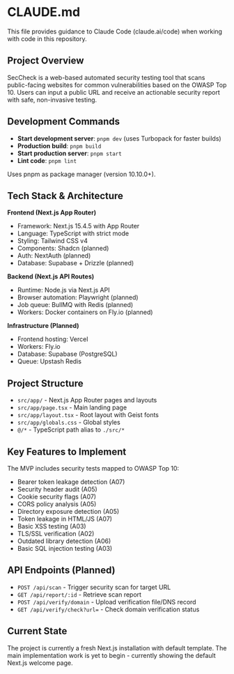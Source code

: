 # CLAUDE.md

This file provides guidance to Claude Code (claude.ai/code) when working with code in this repository.

## Project Overview

SecCheck is a web-based automated security testing tool that scans public-facing websites for common vulnerabilities based on the OWASP Top 10. Users can input a public URL and receive an actionable security report with safe, non-invasive testing.

## Development Commands

- **Start development server**: `pnpm dev` (uses Turbopack for faster builds)
- **Production build**: `pnpm build`
- **Start production server**: `pnpm start`
- **Lint code**: `pnpm lint`

Uses pnpm as package manager (version 10.10.0+).

## Tech Stack & Architecture

**Frontend (Next.js App Router)**
- Framework: Next.js 15.4.5 with App Router
- Language: TypeScript with strict mode
- Styling: Tailwind CSS v4
- Components: Shadcn (planned)
- Auth: NextAuth (planned)
- Database: Supabase + Drizzle (planned)

**Backend (Next.js API Routes)**
- Runtime: Node.js via Next.js API
- Browser automation: Playwright (planned)
- Job queue: BullMQ with Redis (planned)
- Workers: Docker containers on Fly.io (planned)

**Infrastructure (Planned)**
- Frontend hosting: Vercel
- Workers: Fly.io
- Database: Supabase (PostgreSQL)
- Queue: Upstash Redis

## Project Structure

- `src/app/` - Next.js App Router pages and layouts
- `src/app/page.tsx` - Main landing page
- `src/app/layout.tsx` - Root layout with Geist fonts
- `src/app/globals.css` - Global styles
- `@/*` - TypeScript path alias to `./src/*`

## Key Features to Implement

The MVP includes security tests mapped to OWASP Top 10:
- Bearer token leakage detection (A07)
- Security header audit (A05) 
- Cookie security flags (A07)
- CORS policy analysis (A05)
- Directory exposure detection (A05)
- Token leakage in HTML/JS (A07)
- Basic XSS testing (A03)
- TLS/SSL verification (A02)
- Outdated library detection (A06)
- Basic SQL injection testing (A03)

## API Endpoints (Planned)

- `POST /api/scan` - Trigger security scan for target URL
- `GET /api/report/:id` - Retrieve scan report
- `POST /api/verify/domain` - Upload verification file/DNS record
- `GET /api/verify/check?url=` - Check domain verification status

## Current State

The project is currently a fresh Next.js installation with default template. The main implementation work is yet to begin - currently showing the default Next.js welcome page.